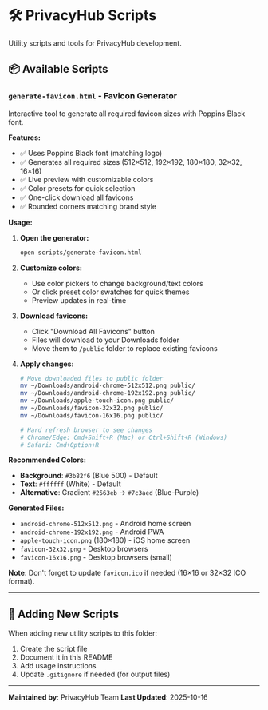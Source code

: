 # 🛠️ PrivacyHub Scripts

Utility scripts and tools for PrivacyHub development.

## 📦 Available Scripts

### `generate-favicon.html` - Favicon Generator

Interactive tool to generate all required favicon sizes with Poppins Black font.

**Features:**
- ✅ Uses Poppins Black font (matching logo)
- ✅ Generates all required sizes (512×512, 192×192, 180×180, 32×32, 16×16)
- ✅ Live preview with customizable colors
- ✅ Color presets for quick selection
- ✅ One-click download all favicons
- ✅ Rounded corners matching brand style

**Usage:**

1. **Open the generator:**
   ```bash
   open scripts/generate-favicon.html
   ```

2. **Customize colors:**
   - Use color pickers to change background/text colors
   - Or click preset color swatches for quick themes
   - Preview updates in real-time

3. **Download favicons:**
   - Click "Download All Favicons" button
   - Files will download to your Downloads folder
   - Move them to `/public` folder to replace existing favicons

4. **Apply changes:**
   ```bash
   # Move downloaded files to public folder
   mv ~/Downloads/android-chrome-512x512.png public/
   mv ~/Downloads/android-chrome-192x192.png public/
   mv ~/Downloads/apple-touch-icon.png public/
   mv ~/Downloads/favicon-32x32.png public/
   mv ~/Downloads/favicon-16x16.png public/

   # Hard refresh browser to see changes
   # Chrome/Edge: Cmd+Shift+R (Mac) or Ctrl+Shift+R (Windows)
   # Safari: Cmd+Option+R
   ```

**Recommended Colors:**
- **Background**: `#3b82f6` (Blue 500) - Default
- **Text**: `#ffffff` (White) - Default
- **Alternative**: Gradient `#2563eb` → `#7c3aed` (Blue-Purple)

**Generated Files:**
- `android-chrome-512x512.png` - Android home screen
- `android-chrome-192x192.png` - Android PWA
- `apple-touch-icon.png` (180×180) - iOS home screen
- `favicon-32x32.png` - Desktop browsers
- `favicon-16x16.png` - Desktop browsers (small)

**Note**: Don't forget to update `favicon.ico` if needed (16×16 or 32×32 ICO format).

---

## 📝 Adding New Scripts

When adding new utility scripts to this folder:

1. Create the script file
2. Document it in this README
3. Add usage instructions
4. Update `.gitignore` if needed (for output files)

---

**Maintained by**: PrivacyHub Team
**Last Updated**: 2025-10-16
